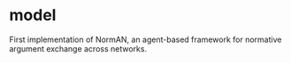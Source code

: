 # model
First implementation of NormAN, an agent-based framework for normative argument exchange across networks.
